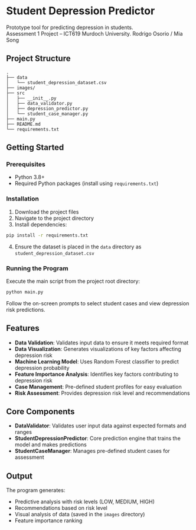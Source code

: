 # Student Depression Predictor

Prototype tool for predicting depression in students.  
Assessment 1 Project – ICT619 Murdoch University.
Rodrigo Osorio / Mia Song

## Project Structure

```
.
├── data
│   └── student_depression_dataset.csv
├── images/
├── src
│   ├── __init__.py
│   ├── data_validator.py
│   ├── depression_predictor.py
│   └── student_case_manager.py
├── main.py
├── README.md
└── requirements.txt
```

## Getting Started

### Prerequisites

- Python 3.8+
- Required Python packages (install using `requirements.txt`)

### Installation

1. Download the project files
2. Navigate to the project directory
3. Install dependencies:

```bash
pip install -r requirements.txt
```

4. Ensure the dataset is placed in the `data` directory as `student_depression_dataset.csv`

### Running the Program

Execute the main script from the project root directory:

```bash
python main.py
```

Follow the on-screen prompts to select student cases and view depression risk predictions.

## Features

- **Data Validation**: Validates input data to ensure it meets required format
- **Data Visualization**: Generates visualizations of key factors affecting depression risk
- **Machine Learning Model**: Uses Random Forest classifier to predict depression probability
- **Feature Importance Analysis**: Identifies key factors contributing to depression risk
- **Case Management**: Pre-defined student profiles for easy evaluation
- **Risk Assessment**: Provides depression risk level and recommendations

## Core Components

- **DataValidator**: Validates user input data against expected formats and ranges
- **StudentDepressionPredictor**: Core prediction engine that trains the model and makes predictions
- **StudentCaseManager**: Manages pre-defined student cases for assessment

## Output

The program generates:
- Predictive analysis with risk levels (LOW, MEDIUM, HIGH)
- Recommendations based on risk level
- Visual analysis of data (saved in the `images` directory)
- Feature importance ranking